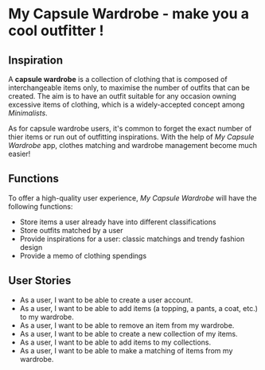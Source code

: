 # My Capsule Wardrobe - make you a cool outfitter !

## Inspiration

A **capsule wardrobe** is a collection of clothing that is composed of interchangeable items only, 
to maximise the number of outfits that can be created. The aim is to have an outfit suitable for any occasion owning
excessive items of clothing, which is a widely-accepted concept among *Minimalists*.  

As for capsule wardrobe users, it's common to forget the exact number of thier items or run out of 
outfitting inspirations. With the help of *My Capsule Wardrobe* app, clothes matching and wardrobe management
become much easier! 


## Functions
To offer a high-quality user experience, *My Capsule Wardrobe* will have the following 
functions:

- Store items a user already have into different classifications
- Store outfits matched by a user
- Provide inspirations for a user: classic matchings and trendy fashion design
- Provide a memo of clothing spendings



## User Stories
- As a user, I want to be able to create a user account.
- As a user, I want to be able to add items (a topping, a pants, a coat, etc.) to my wardrobe.
- As a user, I want to be able to remove an item from my wardrobe.
- As a user, I want to be able to create a new collection of my items.
- As a user, I want to be able to add items to my collections.
- As a user, I want to be able to make a matching of items from my wardrobe.





